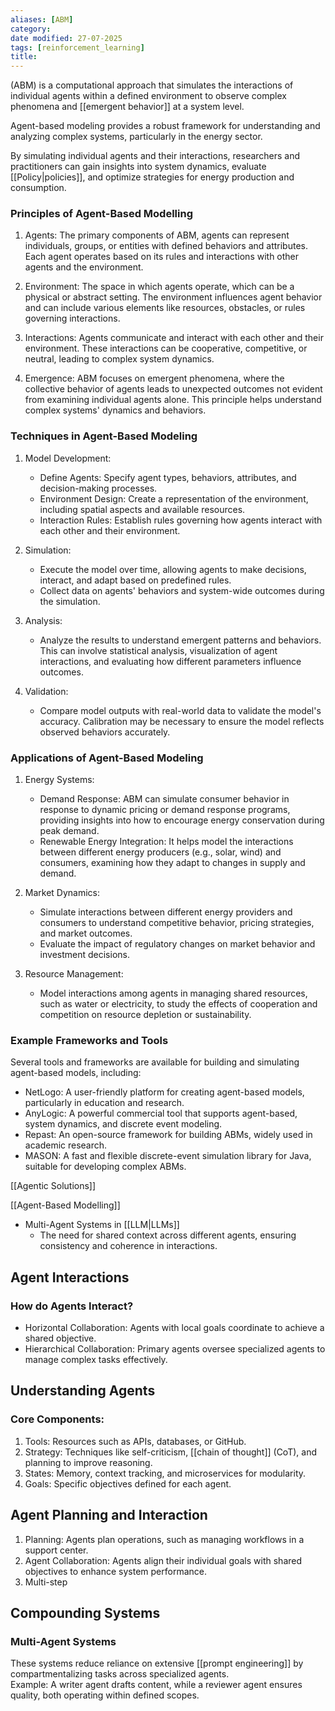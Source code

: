 ```yaml
---
aliases: [ABM]
category:
date modified: 27-07-2025
tags: [reinforcement_learning]
title: 
---
```

(ABM) is a computational approach that simulates the interactions of individual agents within a defined environment to observe complex phenomena and [[emergent behavior]] at a system level. 

Agent-based modeling provides a robust framework for understanding and analyzing complex systems, particularly in the energy sector. 

By simulating individual agents and their interactions, researchers and practitioners can gain insights into system dynamics, evaluate [[Policy|policies]], and optimize strategies for energy production and consumption.
### Principles of Agent-Based Modelling

1. Agents: The primary components of ABM, agents can represent individuals, groups, or entities with defined behaviors and attributes. Each agent operates based on its rules and interactions with other agents and the environment.

2. Environment: The space in which agents operate, which can be a physical or abstract setting. The environment influences agent behavior and can include various elements like resources, obstacles, or rules governing interactions.

3. Interactions: Agents communicate and interact with each other and their environment. These interactions can be cooperative, competitive, or neutral, leading to complex system dynamics.

4. Emergence: ABM focuses on emergent phenomena, where the collective behavior of agents leads to unexpected outcomes not evident from examining individual agents alone. This principle helps understand complex systems' dynamics and behaviors.

### Techniques in Agent-Based Modeling

1. Model Development: 
   - Define Agents: Specify agent types, behaviors, attributes, and decision-making processes.
   - Environment Design: Create a representation of the environment, including spatial aspects and available resources.
   - Interaction Rules: Establish rules governing how agents interact with each other and their environment.

1. Simulation: 
   - Execute the model over time, allowing agents to make decisions, interact, and adapt based on predefined rules.
   - Collect data on agents' behaviors and system-wide outcomes during the simulation.

1. Analysis: 
   - Analyze the results to understand emergent patterns and behaviors. This can involve statistical analysis, visualization of agent interactions, and evaluating how different parameters influence outcomes.

1. Validation: 
   - Compare model outputs with real-world data to validate the model's accuracy. Calibration may be necessary to ensure the model reflects observed behaviors accurately.

### Applications of Agent-Based Modeling

1. Energy Systems: 
   - Demand Response: ABM can simulate consumer behavior in response to dynamic pricing or demand response programs, providing insights into how to encourage energy conservation during peak demand.
   - Renewable Energy Integration: It helps model the interactions between different energy producers (e.g., solar, wind) and consumers, examining how they adapt to changes in supply and demand.

1. Market Dynamics: 
   - Simulate interactions between different energy providers and consumers to understand competitive behavior, pricing strategies, and market outcomes.
   - Evaluate the impact of regulatory changes on market behavior and investment decisions.

1. Resource Management: 
   - Model interactions among agents in managing shared resources, such as water or electricity, to study the effects of cooperation and competition on resource depletion or sustainability.

### Example Frameworks and Tools

Several tools and frameworks are available for building and simulating agent-based models, including:

- NetLogo: A user-friendly platform for creating agent-based models, particularly in education and research.
- AnyLogic: A powerful commercial tool that supports agent-based, system dynamics, and discrete event modeling.
- Repast: An open-source framework for building ABMs, widely used in academic research.
- MASON: A fast and flexible discrete-event simulation library for Java, suitable for developing complex ABMs.

[[Agentic Solutions]]

[[Agent-Based Modelling]]
- Multi-Agent Systems in [[LLM|LLMs]]
  - The need for shared context across different agents, ensuring consistency and coherence in interactions.

## Agent Interactions

### How do Agents Interact?
- Horizontal Collaboration: Agents with local goals coordinate to achieve a shared objective.
- Hierarchical Collaboration: Primary agents oversee specialized agents to manage complex tasks effectively.

## Understanding Agents

### Core Components:
1. Tools: Resources such as APIs, databases, or GitHub.
2. Strategy: Techniques like self-criticism, [[chain of thought]] (CoT), and planning to improve reasoning.
3. States: Memory, context tracking, and microservices for modularity.
4. Goals: Specific objectives defined for each agent.

## Agent Planning and Interaction
1. Planning: Agents plan operations, such as managing workflows in a support center.
2. Agent Collaboration: Agents align their individual goals with shared objectives to enhance system performance.
3. Multi-step

## Compounding Systems

### Multi-Agent Systems
These systems reduce reliance on extensive [[prompt engineering]] by compartmentalizing tasks across specialized agents.  
Example: A writer agent drafts content, while a reviewer agent ensures quality, both operating within defined scopes.